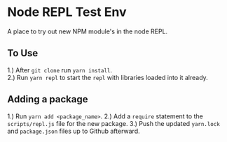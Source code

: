 # Node REPL Test Env

A place to try out new NPM module's in the node REPL.

## To Use

1.) After `git clone` run `yarn install`.\
2.) Run `yarn repl` to start the `repl` with libraries loaded into it already.

## Adding a package

1.) Run `yarn add <package_name>`.
2.) Add a `require` statement to the `scripts/repl.js` file for the new package.
3.) Push the updated `yarn.lock` and `package.json` files up to Github afterward.
